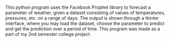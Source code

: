 This python program uses the Facebook Prophet library to forecast a parameter of weather, given a dataset consisting of values of temperatures, pressures, etc. on a range of days. 
The output is shown through a tkinter interface, where you may load the dataset, choose the parameter to predict and get the prediction over a period of time. 
This program was made as a part of my 2nd semester college project.
